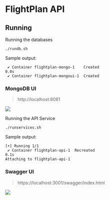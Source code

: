 # FlightPlan API

## Running
Running the databases

```./rundb.sh```

Sample output:
```
 ✔ Container flightplan-mongo-1    Created                                                                         0.0s
 ✔ Container flightplan-mongoui-1  Created
```

### MongoDB UI
> http://localhost:8081

<img  src="./imgs/MongoUI.png"/>

Running the API Service

```./runservices.sh```

Sample output:
```
[+] Running 1/1
 ✔ Container flightplan-api-1  Recreated                                                                           0.1s
Attaching to flightplan-api-1
```

### Swagger UI
> https://localhost:3001/swagger/index.html

<img  src="./imgs/FlightAPI.png"/>